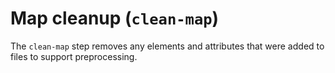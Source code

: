# Map cleanup \(`clean-map`\)

The `clean-map` step removes any elements and attributes that were added to files to support preprocessing.

